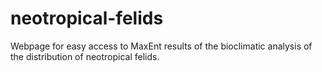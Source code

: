 # neotropical-felids

Webpage for easy access to MaxEnt results of the bioclimatic analysis of the distribution of neotropical felids.
